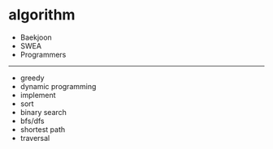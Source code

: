 # algorithm


* Baekjoon
* SWEA
* Programmers

------------------------------------------

* greedy
* dynamic programming
* implement
* sort
* binary search
* bfs/dfs
* shortest path
* traversal

